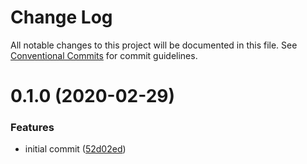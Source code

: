 # Change Log

All notable changes to this project will be documented in this file.
See [Conventional Commits](https://conventionalcommits.org) for commit guidelines.

# 0.1.0 (2020-02-29)


### Features

* initial commit ([52d02ed](https://github.com/petermikitsh/babel-plugin-react-displayname/commit/52d02ed8391d853d03d48448f01be56dcd93211d))
